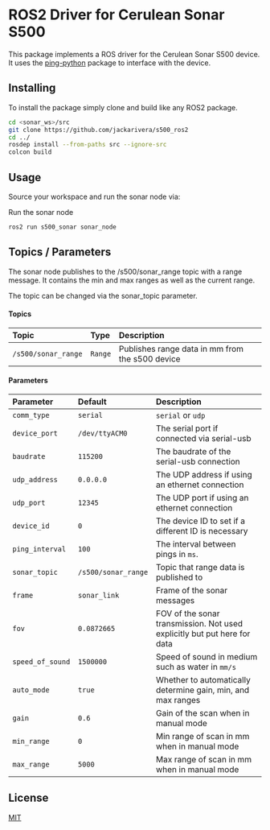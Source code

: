 
# ROS2 Driver for Cerulean Sonar S500

This package implements a ROS driver for the Cerulean Sonar S500 device. It uses the  [ping-python](https://github.com/bluerobotics/ping-python) package to interface with the device. 




## Installing

To install the package simply clone and build like any ROS2 package. 

```bash
cd <sonar_ws>/src
git clone https://github.com/jackarivera/s500_ros2
cd ../
rosdep install --from-paths src --ignore-src
colcon build
```
    
## Usage

Source your workspace and run the sonar node via:

Run the sonar node
```bash
ros2 run s500_sonar sonar_node
```



## Topics / Parameters
The sonar node publishes to the /s500/sonar_range topic with a range message. It contains the min and max ranges as well as the current range.

The topic can be changed via the sonar_topic parameter.

#### Topics
| Topic | Type     | Description                |
| :-------- | :------- | :------------------------- |
| `/s500/sonar_range` | `Range` | Publishes range data in mm from the s500 device |

#### Parameters
| Parameter | Default     | Description                |
| :-------- | :------- | :------------------------- |
| `comm_type` | `serial` | `serial` or `udp` |
| `device_port` | `/dev/ttyACM0` | The serial port if connected via serial-usb |
| `baudrate` | `115200` | The baudrate of the serial-usb connection |
| `udp_address` | `0.0.0.0` | The UDP address if using an ethernet connection |
| `udp_port` | `12345` | The UDP port if using an ethernet connection |
| `device_id` | `0` | The device ID to set if a different ID is necessary |
| `ping_interval` | `100` | The interval between pings in `ms`. |
| `sonar_topic` | `/s500/sonar_range` | Topic that range data is published to |
| `frame` | `sonar_link` | Frame of the sonar messages |
| `fov` | `0.0872665` | FOV of the sonar transmission. Not used explicitly but put here for data |
| `speed_of_sound` | `1500000` | Speed of sound in medium such as water in `mm/s` |
| `auto_mode` | `true` | Whether to automatically determine gain, min, and max ranges |
| `gain` | `0.6` | Gain of the scan when in manual mode |
| `min_range` | `0` | Min range of scan in mm when in manual mode |
| `max_range` | `5000` | Max range of scan in mm when in manual mode |







## License

[MIT](https://choosealicense.com/licenses/mit/)
